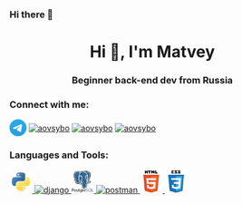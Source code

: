 ### Hi there 👋

<h1 align="center">Hi 👋, I'm Matvey</h1>
<h3 align="center">Beginner back-end dev from Russia</h3>

<h3 align="left">Connect with me:</h3>
<p align="left">
  <a href="https://t.me/aovsybo" target="blank"><img align="center" src="asserts/telegram.png" alt="aovsybo" height="30" width="30" /></a>
  <a href="https://vk.com/aovsybo" target="blank"><img align="center" src="vk.png" alt="aovsybo" height="30" width="30" /></a>
  <a href="matgr2n@gmail.com" target="blank"><img align="center" src="gmail.png" alt="aovsybo" height="30" width="30" /></a>
  <a href="https://instagram.com/aovsybo" target="blank"><img align="center" src="instagram.png" alt="aovsybo" height="30" width="30" /></a>


<h3 align="left">Languages and Tools:</h3>
<p align="left"> 
  <a href="https://www.python.org" target="_blank" rel="noreferrer"> <img src="https://raw.githubusercontent.com/devicons/devicon/master/icons/python/python-original.svg" alt="python" width="40" height="40"/> </a>
  <a href="https://www.djangoproject.com/" target="_blank" rel="noreferrer"> <img src="https://cdn.worldvectorlogo.com/logos/django.svg" alt="django" width="40" height="40"/> </a> 
  <a href="https://www.postgresql.org" target="_blank" rel="noreferrer"> <img src="https://raw.githubusercontent.com/devicons/devicon/master/icons/postgresql/postgresql-original-wordmark.svg" alt="postgresql" width="40" height="40"/> </a> 
  <a href="https://postman.com" target="_blank" rel="noreferrer"> <img src="https://www.vectorlogo.zone/logos/getpostman/getpostman-icon.svg" alt="postman" width="40" height="40"/> </a> 
  <a href="https://www.w3.org/html/" target="_blank" rel="noreferrer"> <img src="https://raw.githubusercontent.com/devicons/devicon/master/icons/html5/html5-original-wordmark.svg" alt="html5" width="40" height="40"/> </a> 
  <a href="https://www.w3schools.com/css/" target="_blank" rel="noreferrer"> <img src="https://raw.githubusercontent.com/devicons/devicon/master/icons/css3/css3-original-wordmark.svg" alt="css3" width="40" height="40"/> </a> 
</p>
  
  
  
